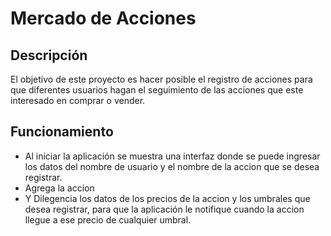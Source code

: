 # Mercado de Acciones

## Descripción

El objetivo de este proyecto es hacer posible el registro de acciones para que diferentes usuarios
hagan el seguimiento de las acciones que este interesado en comprar o vender.

## Funcionamiento

- Al iniciar la aplicación se muestra una interfaz donde se puede ingresar los datos del nombre de usuario 
y el nombre de la accion que se desea registrar.
- Agrega la accion
- Y Dilegencia los datos de los precios de la accion y los umbrales que desea registrar, para que la aplicación 
le notifique cuando la accion llegue a ese precio de cualquier umbral.